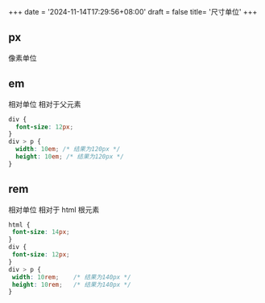 +++
date = '2024-11-14T17:29:56+08:00'
draft = false
title= '尺寸单位'
+++

## px

像素单位

## em

相对单位 相对于父元素

```css
div {
  font-size: 12px;
}
div > p {
  width: 10em; /* 结果为120px */
  height: 10em; /* 结果为120px */
}
```

## rem

相对单位 相对于 html 根元素

```CSS
html {
 font-size: 14px;
}
div {
 font-size: 12px;
}
div > p {
 width: 10rem;    /* 结果为140px */
 height: 10rem;   /* 结果为140px */
}
```
